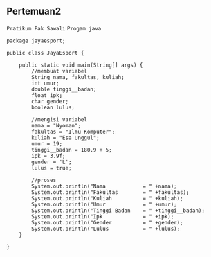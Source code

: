 ## Pertemuan2
````Pratikum Pak Sawali```` ````Progam java````

```
package jayaesport;

public class JayaEsport {

    public static void main(String[] args) {
        //membuat variabel
        String nama, fakultas, kuliah;
        int umur;
        double tinggi__badan;
        float ipk;
        char gender;
        boolean lulus;
        
        //mengisi variabel
        nama = "Nyoman";
        fakultas = "Ilmu Komputer";
        kuliah = "Esa Unggul";
        umur = 19;
        tinggi__badan = 180.9 + 5;
        ipk = 3.9f;
        gender = 'L';
        lulus = true;
        
        //proses
        System.out.println("Nama            = " +nama);
        System.out.println("Fakultas        = " +fakultas);
        System.out.println("Kuliah          = " +kuliah);
        System.out.println("Umur            = " +umur);
        System.out.println("Tinggi Badan    = " +tinggi__badan);
        System.out.println("Ipk             = " +ipk);
        System.out.println("Gender          = " +gender);
        System.out.println("Lulus           = " +lulus);
    }  
    
}
```
